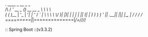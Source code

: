 
  .   ____          _            __ _ _   
 /\\ / ___'_ __ _ _(_)_ __  __ _ \ \ \ \  
( ( )\___ | '_ | '_| | '_ \/ _` | \ \ \ \ 
 \\/  ___)| |_)| | | | | || (_| |  ) ) ) )
  '  |____| .__|_| |_|_| |_\__, | / / / / 
 =========|_|==============|___/=/_/_/_/  

 :: Spring Boot ::(v3.3.2)
